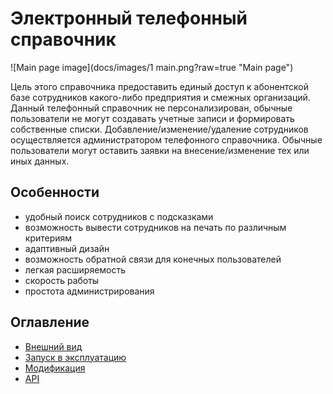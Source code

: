 # Электронный телефонный справочник

![Main page image](docs/images/1 main.png?raw=true "Main page")

Цель этого справочника предоставить единый доступ к абонентской базе сотрудников какого-либо предприятия и смежных
организаций.
Данный телефонный справочник не персонализирован, обычные пользователи не могут создавать учетные записи и формировать собственные списки.
Добавление/изменение/удаление сотрудников осуществляется администратором телефонного справочника. Обычные пользователи
могут оставить заявки на внесение/изменение тех или иных данных.


## Особенности

- удобный поиск сотрудников с подсказками
- возможность вывести сотрудников на печать по различным критериям
- адаптивный дизайн
- возможность обратной связи для конечных пользователей
- легкая расширяемость
- скорость работы
- простота администрирования


## Оглавление

- [Внешний вид](docs/LOOK.md)
- [Запуск в эксплуатацию](docs/DEPLOY.md)
- [Модификация](docs/INSTALL.md)
- [API](docs/API.md)
